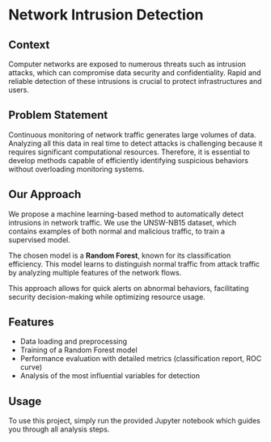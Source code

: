 # Network Intrusion Detection

## Context

Computer networks are exposed to numerous threats such as intrusion attacks, which can compromise data security and confidentiality. Rapid and reliable detection of these intrusions is crucial to protect infrastructures and users.

## Problem Statement

Continuous monitoring of network traffic generates large volumes of data. Analyzing all this data in real time to detect attacks is challenging because it requires significant computational resources. Therefore, it is essential to develop methods capable of efficiently identifying suspicious behaviors without overloading monitoring systems.

## Our Approach

We propose a machine learning-based method to automatically detect intrusions in network traffic. We use the UNSW-NB15 dataset, which contains examples of both normal and malicious traffic, to train a supervised model.

The chosen model is a **Random Forest**, known for its classification efficiency. This model learns to distinguish normal traffic from attack traffic by analyzing multiple features of the network flows.

This approach allows for quick alerts on abnormal behaviors, facilitating security decision-making while optimizing resource usage.

## Features

- Data loading and preprocessing  
- Training of a Random Forest model  
- Performance evaluation with detailed metrics (classification report, ROC curve)  
- Analysis of the most influential variables for detection  

## Usage

To use this project, simply run the provided Jupyter notebook which guides you through all analysis steps.
